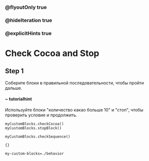 ### @flyoutOnly true
### @hideIteration true
### @explicitHints true

# Check Cocoa and Stop

## Step 1
Соберите блоки в правильной последовательности, чтобы пройти дальше.

#### ~ tutorialhint
Используйте блоки "количество какао больше 10" и "стоп", чтобы проверить условие и продолжить.

```ghost
myCustomBlocks.checkCocoa()
myCustomBlocks.stopBlock()

myCustomBlocks.checkSequence()
```
```template
{}
```
```package
my-custom-blocks=./behavior
```